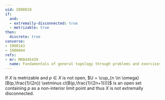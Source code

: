 ```yaml
---
uid: I000010
if:
  and:
  - extremally-disconnected: true
  - metrizable: true
then:
  discrete: true
converse:
- I000143
- I000044
refs:
- mr: MR0445439
  name: Fundamentals of general topology through problems and exercises
---
```

If $X$ is metrizable and $p \in X$ is not open, $U = \cup_{n \in \omega} [B(p,\frac{1}{2n}) \setminus cl(B(p,\frac{1}{2n+1}))]$ is an open set containing $p$ as a non-interior limit point and thus $X$ is not extremally disconnected.
